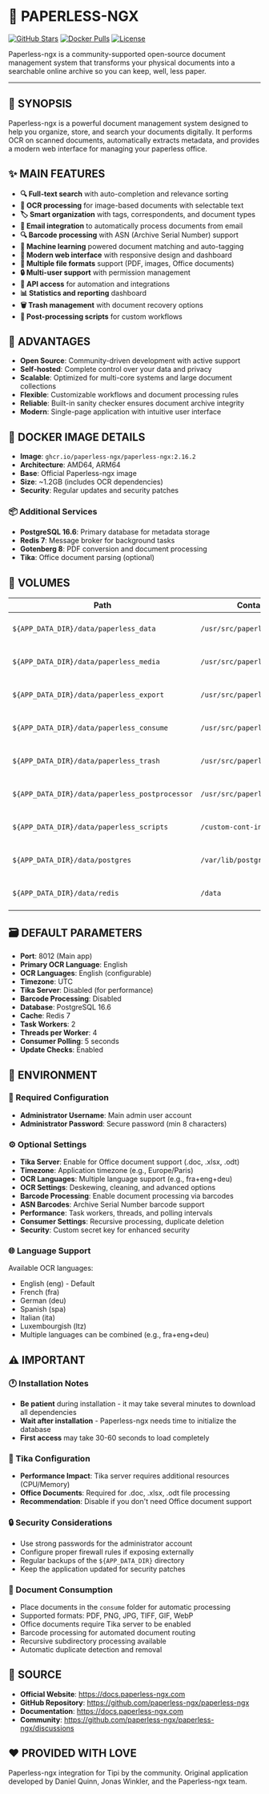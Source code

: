 # 📄 PAPERLESS-NGX

[![GitHub Stars](https://img.shields.io/github/stars/paperless-ngx/paperless-ngx?style=flat-square&logo=github)](https://github.com/paperless-ngx/paperless-ngx)
[![Docker Pulls](https://img.shields.io/docker/pulls/paperlessngx/paperless-ngx?style=flat-square&logo=docker)](https://hub.docker.com/r/paperlessngx/paperless-ngx)
[![License](https://img.shields.io/github/license/paperless-ngx/paperless-ngx?style=flat-square)](https://github.com/paperless-ngx/paperless-ngx/blob/main/LICENSE)

Paperless-ngx is a community-supported open-source document management system that transforms your physical documents into a searchable online archive so you can keep, well, less paper.

---

## 📖 SYNOPSIS

Paperless-ngx is a powerful document management system designed to help you organize, store, and search your documents digitally. It performs OCR on scanned documents, automatically extracts metadata, and provides a modern web interface for managing your paperless office.

## ✨ MAIN FEATURES

- **🔍 Full-text search** with auto-completion and relevance sorting
- **🤖 OCR processing** for image-based documents with selectable text
- **🏷️ Smart organization** with tags, correspondents, and document types
- **📧 Email integration** to automatically process documents from email
- **🔍 Barcode processing** with ASN (Archive Serial Number) support
- **🧠 Machine learning** powered document matching and auto-tagging
- **📱 Modern web interface** with responsive design and dashboard
- **📁 Multiple file formats** support (PDF, images, Office documents)
- **🔒 Multi-user support** with permission management
- **🔄 API access** for automation and integrations
- **📊 Statistics and reporting** dashboard
- **🗑️ Trash management** with document recovery options
- **📝 Post-processing scripts** for custom workflows

## 🌟 ADVANTAGES

- **Open Source**: Community-driven development with active support
- **Self-hosted**: Complete control over your data and privacy
- **Scalable**: Optimized for multi-core systems and large document collections
- **Flexible**: Customizable workflows and document processing rules
- **Reliable**: Built-in sanity checker ensures document archive integrity
- **Modern**: Single-page application with intuitive user interface

## 🐳 DOCKER IMAGE DETAILS

- **Image**: `ghcr.io/paperless-ngx/paperless-ngx:2.16.2`
- **Architecture**: AMD64, ARM64
- **Base**: Official Paperless-ngx image
- **Size**: ~1.2GB (includes OCR dependencies)
- **Security**: Regular updates and security patches

### 📦 Additional Services

- **PostgreSQL 16.6**: Primary database for metadata storage
- **Redis 7**: Message broker for background tasks
- **Gotenberg 8**: PDF conversion and document processing
- **Tika**: Office document parsing (optional)

## 📁 VOLUMES

| Path | Container Path | Description |
|------|----------------|-------------|
| `${APP_DATA_DIR}/data/paperless_data` | `/usr/src/paperless/data` | Application data and configuration |
| `${APP_DATA_DIR}/data/paperless_media` | `/usr/src/paperless/media` | Processed documents storage |
| `${APP_DATA_DIR}/data/paperless_export` | `/usr/src/paperless/export` | Document export directory |
| `${APP_DATA_DIR}/data/paperless_consume` | `/usr/src/paperless/consume` | Watch folder for new documents |
| `${APP_DATA_DIR}/data/paperless_trash` | `/usr/src/paperless/trash` | Deleted documents recovery |
| `${APP_DATA_DIR}/data/paperless_postprocessor` | `/usr/src/paperless/postprocessor` | Post-processing scripts |
| `${APP_DATA_DIR}/data/paperless_scripts` | `/custom-cont-init.d` | Custom initialization scripts |
| `${APP_DATA_DIR}/data/postgres` | `/var/lib/postgresql/data` | PostgreSQL database files |
| `${APP_DATA_DIR}/data/redis` | `/data` | Redis persistence data |

## 🗃️ DEFAULT PARAMETERS

- **Port**: 8012 (Main app)
- **Primary OCR Language**: English
- **OCR Languages**: English (configurable)
- **Timezone**: UTC
- **Tika Server**: Disabled (for performance)
- **Barcode Processing**: Disabled
- **Database**: PostgreSQL 16.6
- **Cache**: Redis 7
- **Task Workers**: 2
- **Threads per Worker**: 4
- **Consumer Polling**: 5 seconds
- **Update Checks**: Enabled

## 📝 ENVIRONMENT

### 🔧 Required Configuration

- **Administrator Username**: Main admin user account
- **Administrator Password**: Secure password (min 8 characters)

### ⚙️ Optional Settings

- **Tika Server**: Enable for Office document support (.doc, .xlsx, .odt)
- **Timezone**: Application timezone (e.g., Europe/Paris)
- **OCR Languages**: Multiple language support (e.g., fra+eng+deu)
- **OCR Settings**: Deskewing, cleaning, and advanced options
- **Barcode Processing**: Enable document processing via barcodes
- **ASN Barcodes**: Archive Serial Number barcode support
- **Performance**: Task workers, threads, and polling intervals
- **Consumer Settings**: Recursive processing, duplicate deletion
- **Security**: Custom secret key for enhanced security

### 🌐 Language Support

Available OCR languages:
- English (eng) - Default
- French (fra)
- German (deu)
- Spanish (spa)
- Italian (ita)
- Luxembourgish (ltz)
- Multiple languages can be combined (e.g., fra+eng+deu)

## ⚠️ IMPORTANT

### 🕐 Installation Notes

- **Be patient** during installation - it may take several minutes to download all dependencies
- **Wait after installation** - Paperless-ngx needs time to initialize the database
- **First access** may take 30-60 seconds to load completely

### 🔧 Tika Configuration

- **Performance Impact**: Tika server requires additional resources (CPU/Memory)
- **Office Documents**: Required for .doc, .xlsx, .odt file processing
- **Recommendation**: Disable if you don't need Office document support

### 🔒 Security Considerations

- Use strong passwords for the administrator account
- Configure proper firewall rules if exposing externally
- Regular backups of the `${APP_DATA_DIR}` directory
- Keep the application updated for security patches

### 📂 Document Consumption

- Place documents in the `consume` folder for automatic processing
- Supported formats: PDF, PNG, JPG, TIFF, GIF, WebP
- Office documents require Tika server to be enabled
- Barcode processing for automated document routing
- Recursive subdirectory processing available
- Automatic duplicate detection and removal

## 💾 SOURCE

- **Official Website**: https://docs.paperless-ngx.com
- **GitHub Repository**: https://github.com/paperless-ngx/paperless-ngx
- **Documentation**: https://docs.paperless-ngx.com
- **Community**: https://github.com/paperless-ngx/paperless-ngx/discussions

## ❤️ PROVIDED WITH LOVE

Paperless-ngx integration for Tipi by the community.
Original application developed by Daniel Quinn, Jonas Winkler, and the Paperless-ngx team.
